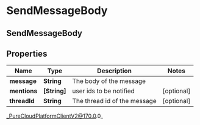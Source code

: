 # SendMessageBody

## SendMessageBody

## Properties

|Name | Type | Description | Notes|
|------------ | ------------- | ------------- | -------------|
| **message** | **String** | The body of the message | |
| **mentions** | **[String]** | user ids to be notified | [optional] |
| **threadId** | **String** | The thread id of the message | [optional] |



_PureCloudPlatformClientV2@170.0.0_
